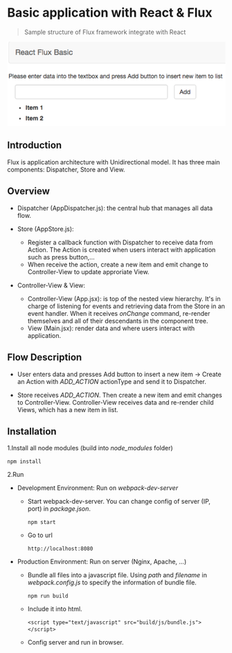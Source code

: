 # Basic application with React & Flux
> Sample structure of Flux framework integrate with React

![](demo.png)

## Introduction

Flux is application architecture with Unidirectional model. It has three main components: Dispatcher, Store and View.

## Overview

* Dispatcher (AppDispatcher.js): the central hub that manages all data flow.

* Store (AppStore.js):  
    * Register a callback function with Dispatcher to receive data from Action. The Action is created when users interact with application such as press button,...
    * When receive the action, create a new item and emit change to Controller-View to update approriate View.

* Controller-View & View:
    * Controller-View (App.jsx): is top of the nested view hierarchy. It's in charge of listening for events and retrieving data from the Store in an event handler. When it receives *onChange* command, re-render themselves and all of their descendants in the component tree.  
    * View (Main.jsx): render data and where users interact with application.

## Flow Description

* User enters data and presses Add button to insert a new item -> Create an Action with *ADD_ACTION* actionType and send it to Dispatcher.

* Store receives *ADD_ACTION*. Then create a new item and emit changes to Controller-View. Controller-View receives data and re-render child Views, which has a new item in list.

## Installation

1.Install all node modules (build into *node_modules* folder)  

```
npm install
```

2.Run

* Development Environment: Run on *webpack-dev-server*

	* Start webpack-dev-server. You can change config of server (IP, port) in *package.json*.

		```
		npm start
		```

	* Go to url

		```
		http://localhost:8080
		```

* Production Environment: Run on server (Nginx, Apache, ...)

	* Bundle all files into a javascript file. Using *path* and *filename* in *webpack.config.js* to specify the information of bundle file.

		```
		npm run build
		```

	* Include it into html.

		```
		<script type="text/javascript" src="build/js/bundle.js"></script>
		```

	* Config server and run in browser.